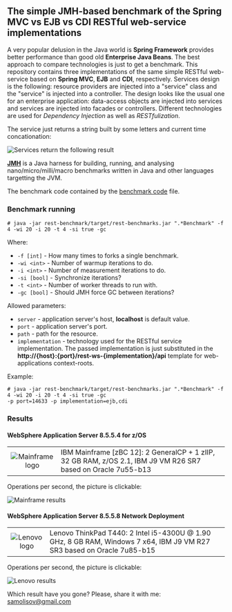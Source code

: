 ## The simple JMH-based benchmark of the Spring MVC vs EJB vs CDI RESTful web-service implementations

A very popular delusion in the Java world is **Spring Framework** provides better performance than good old **Enterprise Java Beans**. The
best approach to compare technologies is just to get a benchmark. This repository contains three implementations of the same simple
RESTful web-service based on **Spring MVC**, **EJB** and **CDI**, respectively. Services design is the following: resource providers are injected into a 
"service" class and the "service" is injected into a controller. The design looks like the usual one for an enterprise application: data-access 
objects are injected into services and services are injected into facades or controllers. Different technologies are used for *Dependency Injection* 
as well as *RESTfulization*.
 

The service just returns a string built by some letters and current time concationation:

![Services return the following result](http://3.bp.blogspot.com/-5NXBEd4m07g/VnxUv0OGZgI/AAAAAAAADsU/_RQ_tKKbPT4/s1600/service-result.png)


**[JMH](http://openjdk.java.net/projects/code-tools/jmh/ "OpenJDK JMH Tool")** is a Java harness for building, running, and analysing 
nano/micro/milli/macro benchmarks written in Java and other languages targetting the JVM.

The benchmark code contained by the [benchmark code] file.

[benchmark code]: rest-benchmark/src/main/java/psamolysov/demo/restws/benchmark/RestImplementationsBenchmark.java

### Benchmark running

```
# java -jar rest-benchmark/target/rest-benchmarks.jar ".*Benchmark" -f 4 -wi 20 -i 20 -t 4 -si true -gc
```

Where:

- `-f [int]` - How many times to forks a single benchmark.
- `-wi <int>` - Number of warmup iterations to do.
- `-i <int>` - Number of measurement iterations to do.
- `-si [bool]` - Synchronize iterations?
- `-t <int>` - Number of worker threads to run with.
- `-gc [bool]` - Should JMH force GC between iterations?


Allowed parameters:

- `server` - application server's host, **localhost** is default value.
- `port` - application server's port.
- `path` - path for the resource.
- `implementation` - technology used for the RESTful service implementation. The passed implementation is just substituted
   in the **http://{host}:{port}/rest-ws-{implementation}/api** template for web-applications context-roots.

Example:

```
# java -jar rest-benchmark/target/rest-benchmarks.jar ".*Benchmark" -f 4 -wi 20 -i 20 -t 4 -si true -gc
-p port=14633 -p implementation=ejb,cdi
```

### Results

#### WebSphere Application Server 8.5.5.4 for z/OS

<table cellspacing="0" cellpadding="0">
  <tbody>
    <tr>
      <td align="center"><img alt="Mainframe logo" src="http://4.bp.blogspot.com/-8WUs5saIO-I/VnxFsBBW_uI/AAAAAAAADrw/-E7etF9nE2I/s1600/zBC12-small.jpg"/></td>
      <td valign="top">IBM Mainframe [zBC 12]: 2 GeneralCP + 1 zIIP, 32 GB RAM, z/OS 2.1, IBM J9 VM R26 SR7 based on Oracle 7u55-b13</td>
    </tr>
  </tbody>
</table>

Operations per second, the picture is clickable:

![Mainframe results][zBC results]

[zBC 12]: http://www-03.ibm.com/systems/z/hardware/zenterprise/zbc12.html "IBM zEnterprise Business Class 12"
[zBC logo]: http://4.bp.blogspot.com/-8WUs5saIO-I/VnxFsBBW_uI/AAAAAAAADrw/-E7etF9nE2I/s1600/zBC12-small.jpg
[zBC results]: http://2.bp.blogspot.com/-Foo4uNd9sbo/VnxaqW9NuDI/AAAAAAAADss/AIrFhR_Twhk/s1600/zBC12-result-t-4.png

#### WebSphere Application Server 8.5.5.8 Network Deployment

<table cellspacing="0" cellpadding="0">
  <tbody>
    <tr>
      <td align="center"><img alt="Lenovo logo" src="http://2.bp.blogspot.com/-7-XGK0t7LhM/VnxFsFMk7LI/AAAAAAAADrs/2f6vegROCYA/s1600/Lenovo-small.jpg"/></td>
      <td valign="top">Lenovo ThinkPad T440: 2 Intel i5-4300U @ 1.90 GHz, 8 GB RAM, Windows 7 x64, IBM J9 VM R27 SR3 based 
        on Oracle 7u85-b15</td>
    </tr>
  </tbody>
</table>

Operations per second, the picture is clickable:

![Lenovo results][Lenovo results]

[Lenovo logo]: http://2.bp.blogspot.com/-7-XGK0t7LhM/VnxFsFMk7LI/AAAAAAAADrs/2f6vegROCYA/s1600/Lenovo-small.jpg
[Lenovo results]: http://1.bp.blogspot.com/-4BGmfKNkp0Y/VnxaqTERt1I/AAAAAAAADso/QnmLXysuIPw/s1600/Lenovo-result-t-4.png

Which result have you gone? Please, share it with me: <samolisov@gmail.com>

